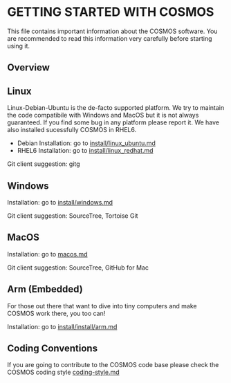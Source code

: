 GETTING STARTED WITH COSMOS
===========================

This file contains important information about the COSMOS software. 
You are recommended to read this information very carefully before 
starting using it.

Overview
--------


Linux
-----
Linux-Debian-Ubuntu is the de-facto supported platform. We try to 
maintain the code compatibile with Windows and MacOS but it is not 
always guaranteed. If you find some bug in any platform please 
report it. We have also installed sucessfully COSMOS in RHEL6.
 
* Debian Installation: go to [install/linux_ubuntu.md](https://bitbucket.org/cosmos/core/src/master/tutorials/install/linux_ubuntu.md)
* RHEL6 Installation: go to [install/linux_redhat.md](https://bitbucket.org/cosmos/core/src/master/tutorials/install/linux_redhat.pdf)

Git client suggestion: 
gitg 


Windows
-------

Installation: go to [install/windows.md](https://bitbucket.org/cosmos/core/src/master/tutorials/install/windows.md)

Git client suggestion: 
SourceTree, Tortoise Git



MacOS
-----

Installation: go to [macos.md](https://bitbucket.org/cosmos/core/src/master/tutorials/install/macos.md)

Git client suggestion: 
SourceTree, GitHub for Mac



Arm (Embedded)
--------------
For those out there that want to dive into tiny computers and
make COSMOS work there, you too can!

Installation: go to [install/install/arm.md](https://bitbucket.org/cosmos/core/src/master/tutorials/install/arm.md)

Coding Conventions
------------------

If you are going to contribute to the COSMOS code base please check the COSMOS coding style [coding-style.md](coding-style.md)